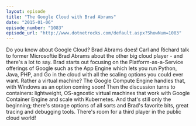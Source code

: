```yaml
---
layout: episode
title: "The Google Cloud with Brad Abrams"
date: "2015-01-06"
episode_number: "1083"
episode_url: "http://www.dotnetrocks.com/default.aspx?ShowNum=1083"
---
```


Do you know about Google Cloud? Brad Abrams does! Carl and Richard talk to former Microsoftie Brad Abrams about the other big cloud player - and there's a lot to say. Brad starts out focusing on the Platform-as-a-Service offerings of Google such as the App Engine which lets you run Python, Java, PHP, and Go in the cloud with all the scaling options you could ever want. Rather a virtual machine? The Google Compute Engine handles that, with Windows as an option coming soon! Then the discussion turns to containers: lightweight, OS-agnostic virtual machines that work with Google Container Engine and scale with Kubernetes. And that's still only the beginning; there's storage options of all sorts and Brad's favorite bits, great tracing and debugging tools. There's room for a third player in the public cloud world!
